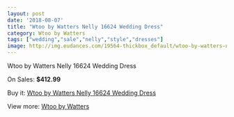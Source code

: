 ```yaml
---
layout: post
date: '2018-08-07'
title: "Wtoo by Watters Nelly 16624 Wedding Dress"
category: Wtoo by Watters
tags: ["wedding","sale","nelly","style","dresses"]
image: http://img.eudances.com/19564-thickbox_default/wtoo-by-watters-nelly-16624-wedding-dress.jpg
---
```

Wtoo by Watters Nelly 16624 Wedding Dress

On Sales: **$412.99**
<a href="https://www.eudances.com/en/wtoo-by-watters/5818-wtoo-by-watters-nelly-16624-wedding-dress.html"><amp-img layout="responsive" width="600" height="600" src="//img.eudances.com/19564-thickbox_default/wtoo-by-watters-nelly-16624-wedding-dress.jpg" alt="Wtoo by Watters Nelly 16624 Wedding Dress 0" /></a>
<a href="https://www.eudances.com/en/wtoo-by-watters/5818-wtoo-by-watters-nelly-16624-wedding-dress.html"><amp-img layout="responsive" width="600" height="600" src="//img.eudances.com/19567-thickbox_default/wtoo-by-watters-nelly-16624-wedding-dress.jpg" alt="Wtoo by Watters Nelly 16624 Wedding Dress 1" /></a>
<a href="https://www.eudances.com/en/wtoo-by-watters/5818-wtoo-by-watters-nelly-16624-wedding-dress.html"><amp-img layout="responsive" width="600" height="600" src="//img.eudances.com/19566-thickbox_default/wtoo-by-watters-nelly-16624-wedding-dress.jpg" alt="Wtoo by Watters Nelly 16624 Wedding Dress 2" /></a>
<a href="https://www.eudances.com/en/wtoo-by-watters/5818-wtoo-by-watters-nelly-16624-wedding-dress.html"><amp-img layout="responsive" width="600" height="600" src="//img.eudances.com/19565-thickbox_default/wtoo-by-watters-nelly-16624-wedding-dress.jpg" alt="Wtoo by Watters Nelly 16624 Wedding Dress 3" /></a>

Buy it: [Wtoo by Watters Nelly 16624 Wedding Dress](https://www.eudances.com/en/wtoo-by-watters/5818-wtoo-by-watters-nelly-16624-wedding-dress.html "Wtoo by Watters Nelly 16624 Wedding Dress")

View more: [Wtoo by Watters](https://www.eudances.com/en/49-wtoo-by-watters "Wtoo by Watters")
